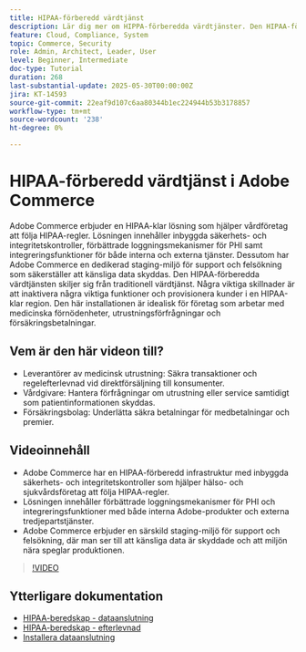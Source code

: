 ```yaml
---
title: HIPAA-förberedd värdtjänst
description: Lär dig mer om HIPPA-förberedda värdtjänster. Den HIPAA-förberedda lösningen i Adobe Commerce säkerställer säker och kompatibel e-handel för hälso- och sjukvårdsföretag.
feature: Cloud, Compliance, System
topic: Commerce, Security
role: Admin, Architect, Leader, User
level: Beginner, Intermediate
doc-type: Tutorial
duration: 268
last-substantial-update: 2025-05-30T00:00:00Z
jira: KT-14593
source-git-commit: 22eaf9d107c6aa80344b1ec224944b53b3178857
workflow-type: tm+mt
source-wordcount: '238'
ht-degree: 0%

---
```



# HIPAA-förberedd värdtjänst i Adobe Commerce

Adobe Commerce erbjuder en HIPAA-klar lösning som hjälper vårdföretag att följa HIPAA-regler. Lösningen innehåller inbyggda säkerhets- och integritetskontroller, förbättrade loggningsmekanismer för PHI samt integreringsfunktioner för både interna och externa tjänster. Dessutom har Adobe Commerce en dedikerad staging-miljö för support och felsökning som säkerställer att känsliga data skyddas. Den HIPAA-förberedda värdtjänsten skiljer sig från traditionell värdtjänst. Några viktiga skillnader är att inaktivera några viktiga funktioner och provisionera kunder i en HIPAA-klar region. Den här installationen är idealisk för företag som arbetar med medicinska förnödenheter, utrustningsförfrågningar och försäkringsbetalningar.

## Vem är den här videon till?

* Leverantörer av medicinsk utrustning: Säkra transaktioner och regelefterlevnad vid direktförsäljning till konsumenter.
* Vårdgivare: Hantera förfrågningar om utrustning eller service samtidigt som patientinformationen skyddas.
* Försäkringsbolag: Underlätta säkra betalningar för medbetalningar och premier.

## Videoinnehåll

* Adobe Commerce har en HIPAA-förberedd infrastruktur med inbyggda säkerhets- och integritetskontroller som hjälper hälso- och sjukvårdsföretag att följa HIPAA-regler.
* Lösningen innehåller förbättrade loggningsmekanismer för PHI och integreringsfunktioner med både interna Adobe-produkter och externa tredjepartstjänster.
* Adobe Commerce erbjuder en särskild staging-miljö för support och felsökning, där man ser till att känsliga data är skyddade och att miljön nära speglar produktionen.

>[!VIDEO](https://video.tv.adobe.com/v/3463177/?learn=on&enablevpops)

## Ytterligare dokumentation

* [HIPAA-beredskap - dataanslutning](https://experienceleague.adobe.com/en/docs/commerce/data-connection/hipaa-readiness)
* [HIPAA-beredskap - efterlevnad](https://experienceleague.adobe.com/en/docs/commerce-admin/start/compliance/hipaa-ready-service/overview)
* [Installera dataanslutning](https://experienceleague.adobe.com/en/docs/commerce/data-connection/fundamentals/install)


